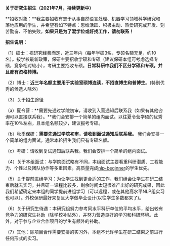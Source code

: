 **关于研究生招生（2021年7月，持续更新中）**

**招收对象：**我主要招收有志于从事自然语言处理、机器学习领域科学研究和落地应用的学生，并希望有如下特点：思维活跃、积极主动、热爱研究或开发、刻苦勤奋、不怕失败。**如果只是为了混学位或好找工作，请勿联系！**

**招生说明：**

（1）硕士：视研究经费而定，近三年内（每年学硕3名，专硕名额充足，约10名）。按学校最新政策，保研主要招收学硕和专硕（建议保研本组可考虑选择专硕，竞争相对较小），考研主要招收专硕。**日常科研中我们不区分学硕和专硕，并且都有资格转博。**

（2）博士：**近三年名额主要用于实验室硕博连读，不招直博生和普博生**。(特别优秀的候选人除外)

（3）关于招生途径

​		（a）夏令营：**需要先通过学院初审，请收到入营通知后联系我（如果有其他咨询可以直接联系我）。**我们会安排一个简单的组内面试。以往夏令营学硕的优秀率在10%左右，且本组名额较少，建议报考专硕。

​        （b）秋季保研：**需要先通过学院初审，请收到面试通知后联系我。** 我们会安排一个简单的组内面试。通常本轮招生我们只有专硕名额。

​        （c）考研：请收到复试通知后联系我。我们会安排一个简单的组内面试。

（4）关于本组面试：与学院面试略有不同，本组面试主要看重科研潜质、工程能力、个性以及团队协作等多重因素。高质量完成[nlp-beginner](https://github.com/FudanNLP/nlp-beginner)的学生优先。

（5）关于提前进组学习：为让学生找到更合适的工作，我们组会让学生在研二结束后就去实习。并且研一课程比较多，剩余时间太短很难产出好的研究成果，因此我们希望确定来本组的同学提前进组学习（可以远程，或在其他高水平NLP组实习也可以）。外校保研最好来复旦大学做毕业设计(以往学生多数都来了)。

（6）关于研究生待遇：本研究组努力参考同水平科研单位的平均水平，给出较有竞争力的研究生补助（除学校补贴外），并努力营造良好的学习和科研环境。此外，对于参与企业合作项目的学生有额外的补助。

 （7）其他：除项目合作需要安排的实习外，本组不允许学生在研二结束之前进行任何形式的实习。